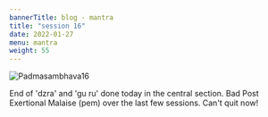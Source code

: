 ```yaml
---
bannerTitle: blog - mantra
title: "session 16"
date: 2022-01-27
menu: mantra
weight: 55
---
```


![Padmasambhava16](/images/mani/padmasambhava/ps16.jpg)  


End of 'dzra' and 'gu ru' done today in the central section. Bad Post
Exertional Malaise (pem) over the last few sessions. Can't quit now!
